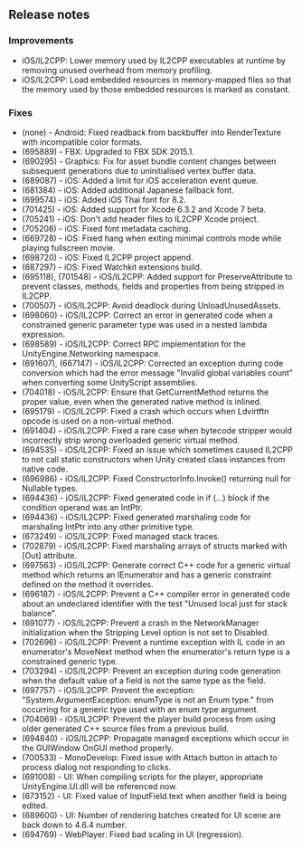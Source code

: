 ## Release notes

### Improvements

-   iOS/IL2CPP: Lower memory used by IL2CPP executables at runtime by removing unused overhead from memory profiling.
-   iOS/IL2CPP: Load embedded resources in memory-mapped files so that the memory used by those embedded resources is marked as constant.

### Fixes

-   (none) - Android: Fixed readback from backbuffer into RenderTexture with incompatible color formats.
-   \(695889\) - FBX: Upgraded to FBX SDK 2015.1.
-   \(690295\) - Graphics: Fix for asset bundle content changes between subsequent generations due to uninitialised vertex buffer data.
-   \(689087\) - iOS: Added a limit for iOS acceleration event queue.
-   \(681384\) - iOS: Added additional Japanese fallback font.
-   \(699574\) - iOS: Added iOS Thai font for 8.2.
-   \(701425\) - iOS: Added support for Xcode 6.3.2 and Xcode 7 beta.
-   \(705241\) - iOS: Don\'t add header files to IL2CPP Xcode project.
-   \(705208\) - iOS: Fixed font metadata caching.
-   \(669728\) - iOS: Fixed hang when exiting minimal controls mode while playing fullscreen movie.
-   \(698720\) - iOS: Fixed IL2CPP project append.
-   \(687297\) - iOS: Fixed Watchkit extensions build.
-   (695118), (701548) - iOS/IL2CPP: Added support for PreserveAttribute to prevent classes, methods, fields and properties from being stripped in IL2CPP.
-   \(700507\) - iOS/IL2CPP: Avoid deadlock during UnloadUnusedAssets.
-   \(698060\) - iOS/IL2CPP: Correct an error in generated code when a constrained generic parameter type was used in a nested lambda expression.
-   \(698589\) - iOS/IL2CPP: Correct RPC implementation for the UnityEngine.Networking namespace.
-   (691607), (667147) - iOS/IL2CPP: Corrected an exception during code conversion which had the error message \"Invalid global variables count\" when converting some UnityScript assemblies.
-   \(704018\) - iOS/IL2CPP: Ensure that GetCurrentMethod returns the proper value, even when the generated native method is inlined.
-   \(695179\) - iOS/IL2CPP: Fixed a crash which occurs when Ldvirtftn opcode is used on a non-virtual method.
-   \(691404\) - iOS/IL2CPP: Fixed a rare case when bytecode stripper would incorrectly strip wrong overloaded generic virtual method.
-   \(694535\) - iOS/IL2CPP: Fixed an issue which sometimes caused IL2CPP to not call static constructors when Unity created class instances from native code.
-   \(696986\) - iOS/IL2CPP: Fixed ConstructorInfo.Invoke() returning null for Nullable types.
-   \(694436\) - iOS/IL2CPP: Fixed generated code in if (\...) block if the condition operand was an IntPtr.
-   \(694436\) - iOS/IL2CPP: Fixed generated marshaling code for marshaling IntPtr into any other primitive type.
-   \(673249\) - iOS/IL2CPP: Fixed managed stack traces.
-   \(702879\) - iOS/IL2CPP: Fixed marshaling arrays of structs marked with \[Out\] attribute.
-   \(697563\) - iOS/IL2CPP: Generate correct C++ code for a generic virtual method which returns an IEnumerator and has a generic constraint defined on the method it overrides.
-   \(696187\) - iOS/IL2CPP: Prevent a C++ compiler error in generated code about an undeclared identifier with the test \"Unused local just for stack balance\".
-   \(691077\) - iOS/IL2CPP: Prevent a crash in the NetworkManager initialization when the Stripping Level option is not set to Disabled.
-   \(702696\) - iOS/IL2CPP: Prevent a runtime exception with IL code in an enumerator\'s MoveNext method when the enumerator\'s return type is a constrained generic type.
-   \(703294\) - iOS/IL2CPP: Prevent an exception during code generation when the default value of a field is not the same type as the field.
-   \(697757\) - iOS/IL2CPP: Prevent the exception: \"System.ArgumentException: enumType is not an Enum type.\" from occurring for a generic type used with an enum type argument.
-   \(704069\) - iOS/IL2CPP: Prevent the player build process from using older generated C++ source files from a previous build.
-   \(694840\) - iOS/IL2CPP: Propagate managed exceptions which occur in the GUIWindow OnGUI method properly.
-   \(700533\) - MonoDevelop: Fixed issue with Attach button in attach to process dialog not responding to clicks.
-   \(691008\) - UI: When compiling scripts for the player, appropriate UnityEngine.UI.dll will be referenced now.
-   \(673152\) - UI: Fixed value of InputField.text when another field is being edited.
-   \(689600\) - UI: Number of rendering batches created for UI scene are back down to 4.6.4 number.
-   \(694769\) - WebPlayer: Fixed bad scaling in UI (regression).
